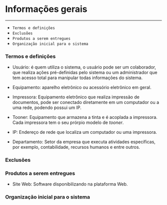 # Informações gerais
---

- `Termos e definições`
- `Exclusões`
- `Produtos a serem entregues`
- `Organização inicial para o sistema`

### Termos e definições
- Usuário: é quem utiliza o sistema, o usuário pode ser um colaborador, que realiza ações pré-definidas pelo sistema ou um administrador que tem acesso total para manipular todas informações do sistema.

- Equipamento: aparelho eletrônico ou acessório eletrônico em geral.

- Impressora: Equipamento eletrônico que realiza impressão de documentos, pode ser conectado diretamente em um computador ou a uma rede, podendo possui um IP.

- Tooner: Equipamento que armazena a tinta e é acoplada a impressora. Cada impressora tem o seu prórpio modelo de *tooner*.

- IP: Endereço de rede que localiza um computador ou uma impressora.

- Departamento: Setor da empresa que executa atividades específicas, por exemplo, contabilidade, recursos humanos e entre outros.


### Exclusões

### Produtos a serem entregues

- Site Web: Software disponibilizando na plataforma Web.

### Organização inicial para o sistema